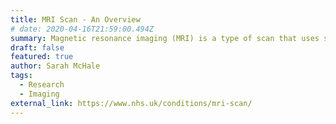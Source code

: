 ```yaml
---
title: MRI Scan - An Overview
# date: 2020-04-16T21:59:00.494Z
summary: Magnetic resonance imaging (MRI) is a type of scan that uses strong magnetic fields and radio waves to produce detailed images of the inside of the body.
draft: false
featured: true
author: Sarah McHale 
tags:
  - Research
  - Imaging
external_link: https://www.nhs.uk/conditions/mri-scan/
---
```

